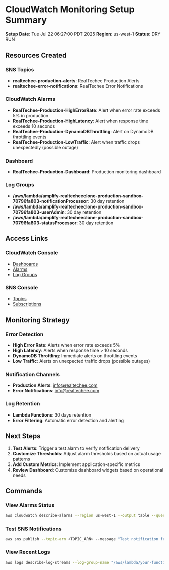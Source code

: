# CloudWatch Monitoring Setup Summary

**Setup Date**: Tue Jul 22 06:27:00 PDT 2025
**Region**: us-west-1
**Status**: DRY RUN

## Resources Created

### SNS Topics
- **realtechee-production-alerts**: RealTechee Production Alerts
- **realtechee-error-notifications**: RealTechee Error Notifications

### CloudWatch Alarms
- **RealTechee-Production-HighErrorRate**: Alert when error rate exceeds 5% in production
- **RealTechee-Production-HighLatency**: Alert when response time exceeds 10 seconds
- **RealTechee-Production-DynamoDBThrottling**: Alert on DynamoDB throttling events
- **RealTechee-Production-LowTraffic**: Alert when traffic drops unexpectedly (possible outage)

### Dashboard
- **RealTechee-Production-Dashboard**: Production monitoring dashboard

### Log Groups
- **/aws/lambda/amplify-realtecheeclone-production-sandbox-70796fa803-notificationProcessor**: 30 day retention
- **/aws/lambda/amplify-realtecheeclone-production-sandbox-70796fa803-userAdmin**: 30 day retention
- **/aws/lambda/amplify-realtecheeclone-production-sandbox-70796fa803-statusProcessor**: 30 day retention

## Access Links

### CloudWatch Console
- [Dashboards](https://console.aws.amazon.com/cloudwatch/home?region=us-west-1#dashboards:)
- [Alarms](https://console.aws.amazon.com/cloudwatch/home?region=us-west-1#alarmsV2:)
- [Log Groups](https://console.aws.amazon.com/cloudwatch/home?region=us-west-1#logsV2:log-groups)

### SNS Console
- [Topics](https://console.aws.amazon.com/sns/v3/home?region=us-west-1#/topics)
- [Subscriptions](https://console.aws.amazon.com/sns/v3/home?region=us-west-1#/subscriptions)

## Monitoring Strategy

### Error Detection
- **High Error Rate**: Alerts when error rate exceeds 5%
- **High Latency**: Alerts when response time > 10 seconds
- **DynamoDB Throttling**: Immediate alerts on throttling events
- **Low Traffic**: Alerts on unexpected traffic drops (possible outages)

### Notification Channels
- **Production Alerts**: info@realtechee.com
- **Error Notifications**: info@realtechee.com

### Log Retention
- **Lambda Functions**: 30 days retention
- **Error Filtering**: Automatic error detection and alerting

## Next Steps

1. **Test Alerts**: Trigger a test alarm to verify notification delivery
2. **Customize Thresholds**: Adjust alarm thresholds based on actual usage patterns
3. **Add Custom Metrics**: Implement application-specific metrics
4. **Review Dashboard**: Customize dashboard widgets based on operational needs

## Commands

### View Alarms Status
```bash
aws cloudwatch describe-alarms --region us-west-1 --output table --query 'MetricAlarms[].{Name:AlarmName,State:StateValue,Reason:StateReason}'
```

### Test SNS Notifications
```bash
aws sns publish --topic-arn <TOPIC_ARN> --message "Test notification from monitoring setup" --region us-west-1
```

### View Recent Logs
```bash
aws logs describe-log-streams --log-group-name "/aws/lambda/your-function-name" --region us-west-1
```


